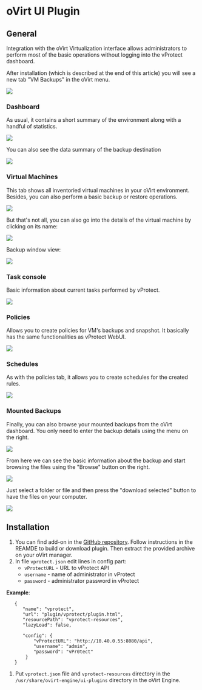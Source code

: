 # oVirt UI Plugin

## General

Integration with the oVirt Virtualization interface allows administrators to perform most of the basic operations without logging into the vProtect dashboard.

After installation \(which is described at the end of this article\) you will see a new tab "VM Backups" in the oVirt menu.

![](../../.gitbook/assets/integration-plugins-ovirt-menu.jpg)

### Dashboard

As usual, it contains a short summary of the environment along with a handful of statistics.

![](../../.gitbook/assets/integration-plugins-ovirt-dashboard.jpg)

You can also see the data summary of the backup destination

![](../../.gitbook/assets/integration-plugins-rhv-dashboard-backup-destination%20%281%29.jpg)

### Virtual Machines

This tab shows all inventoried virtual machines in your oVirt environment. Besides, you can also perform a basic backup or restore operations.

![](../../.gitbook/assets/integration-plugins-rhv-virtual-machines.jpg)

But that's not all, you can also go into the details of the virtual machine by clicking on its name:

![](../../.gitbook/assets/integration-plugins-rhv-virtual-machines-details.jpg)

Backup window view:

![](../../.gitbook/assets/integration-plugins-rhv-virtual-machines-backup.jpg)

### Task console

Basic information about current tasks performed by vProtect.

![](../../.gitbook/assets/integration-plugins-rhv-task-console%20%281%29.jpg)

### Policies

Allows you to create policies for VM's backups and snapshot. It basically has the same functionalities as vProtect WebUI.

![](../../.gitbook/assets/integration-plugins-rhv-policies%20%281%29.jpg)

### Schedules

As with the policies tab, it allows you to create schedules for the created rules.

![](../../.gitbook/assets/integration-plugins-rhv-schedules.jpg)

### Mounted Backups

Finally, you can also browse your mounted backups from the oVirt dashboard. You only need to enter the backup details using the menu on the right.

![](../../.gitbook/assets/integration-plugins-rhv-mounted-backups%20%281%29.jpg)

From here we can see the basic information about the backup and start browsing the files using the "Browse" button on the right.

![](../../.gitbook/assets/integration-plugins-rhv-mounted-backups-details%20%282%29.jpg)

Just select a folder or file and then press the "download selected" button to have the files on your computer.

![](../../.gitbook/assets/integration-plugins-rhv-mounted-backups-details-browse%20%281%29.jpg)

## Installation

1. You can find add-on in the [GitHub repository](https://github.com/Storware/ovirt-engine-ui-vprotect-extensions). Follow instructions in the REAMDE to build or download plugin. Then extract the provided archive on your oVirt manager.
2. In file `vprotect.json` edit lines in config part:
   * `vProtectURL` - URL to vProtect API
   * `username` - name of administrator in vProtect
   * `password` - administrator password in vProtect

**Example**:

```text
   {
      "name": "vprotect",
      "url": "plugin/vprotect/plugin.html",
      "resourcePath": "vprotect-resources",
      "lazyLoad": false,

      "config": {
          "vProtectURL": "http://10.40.0.55:8080/api",
          "username": "admin",
          "password": "vPr0tect"
       }
   }
```

1. Put `vprotect.json` file and `vprotect-resources` directory in the `/usr/share/ovirt-engine/ui-plugins` directory in the oVirt Engine.

